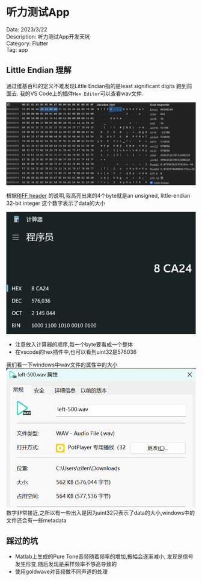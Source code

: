 # 听力测试App

Data: 2023/3/22\
Description: 听力测试App开发天坑\
Category: Flutter\
Tag: app

## Little Endian 理解
通过维基百科的定义不难发现Little Endian指的是least significant digits
跑到前面去. 我的VS Code上的插件`Hex Editor`可以查看wav文件.

![wav文件2进制信息](https://raw.githubusercontent.com/AllenAnZifeng/blog_content/master/resources/blog12/wav.png)

根据[RIFF header](https://en.wikipedia.org/wiki/Resource_Interchange_File_Format)
的说明,我高亮出来的4个byte就是an unsigned, little-endian 32-bit integer
这个数字表示了data的大小

![计算器](https://raw.githubusercontent.com/AllenAnZifeng/blog_content/master/resources/blog12/cal.png)
- 注意放入计算器的顺序,每一个byte要看成一个整体
- 在vscode的hex插件中,也可以看到uint32是576036

我们看一下windows中wav文件的属性中的大小
![property.png](https://raw.githubusercontent.com/AllenAnZifeng/blog_content/master/resources/blog12/property.png)
数字非常接近,之所以有一些出入是因为uint32只表示了data的大小,windows中的文件还会有一些metadata

## 踩过的坑
- Matlab上生成的Pure Tone音频随着频率的增加,振幅会逐渐减小,
发现是信号发生形变,随后发现是采样频率不够高导致的
- 使用goldwave对音频做不同声道的处理


